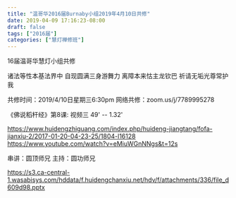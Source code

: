 ```yaml
---
title: "温哥华2016届Burnaby小组2019年4月10日共修"
date: 2019-04-09 17:16:23-08:00
draft: false
tags: ["2016届"]
categories: ["慧灯禅修班"]
---
```

16届温哥华慧灯小组共修

诸法等性本基法界中 
自现圆满三身游舞力
离障本来怙主龙钦巴 
祈请无垢光尊常护我 

共修时间：2019/4/10日星期三6:30pm
网络共修：zoom.us/j/7789995278 

《佛说稻杆经》第8课:  视频三 49' -- 1.32'

https://www.huidengzhiguang.com/index.php/huideng-jiangtang/fofa-jianxiu-2/2017-01-20-04-23-25/1804-l16128
https://www.youtube.com/watch?v=eMiuWGnNNgs&t=12s

串讲：圆顶师兄
主持：圆功师兄

https://s3.ca-central-1.wasabisys.com/hddata/f.huidengchanxiu.net/hdv/f/attachments/336/file_d609d98.pptx
